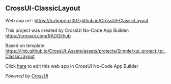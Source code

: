 ## CrossUI-ClassicLayout
Web app url : https://turboprinz007.github.io/CrossUI-ClassicLayout

This project was created by CrossUI No-Code App Builder: https://crossui.com/RADGithub

Based on template: https://linb.github.io/CrossUI_Assets/assets/projects/Simple/xui_project_tpl_ClassicLayout

Click [here](https://crossui.com/RADGithub/#!from=github&owner=turboprinz007&repo=CrossUI-ClassicLayout) to edit this web app in CrossUI No-Code App Builder

<i>Powered by [CrossUI](https://crossui.com)</i>
